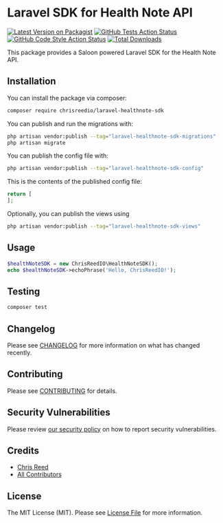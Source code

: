 # Laravel SDK for Health Note API

[![Latest Version on Packagist](https://img.shields.io/packagist/v/chrisreedio/laravel-healthnote-sdk.svg?style=flat-square)](https://packagist.org/packages/chrisreedio/laravel-healthnote-sdk)
[![GitHub Tests Action Status](https://img.shields.io/github/actions/workflow/status/chrisreedio/laravel-healthnote-sdk/run-tests.yml?branch=main&label=tests&style=flat-square)](https://github.com/chrisreedio/laravel-healthnote-sdk/actions?query=workflow%3Arun-tests+branch%3Amain)
[![GitHub Code Style Action Status](https://img.shields.io/github/actions/workflow/status/chrisreedio/laravel-healthnote-sdk/fix-php-code-style-issues.yml?branch=main&label=code%20style&style=flat-square)](https://github.com/chrisreedio/laravel-healthnote-sdk/actions?query=workflow%3A"Fix+PHP+code+style+issues"+branch%3Amain)
[![Total Downloads](https://img.shields.io/packagist/dt/chrisreedio/laravel-healthnote-sdk.svg?style=flat-square)](https://packagist.org/packages/chrisreedio/laravel-healthnote-sdk)

This package provides a Saloon powered Laravel SDK for the Health Note API.

## Installation

You can install the package via composer:

```bash
composer require chrisreedio/laravel-healthnote-sdk
```

You can publish and run the migrations with:

```bash
php artisan vendor:publish --tag="laravel-healthnote-sdk-migrations"
php artisan migrate
```

You can publish the config file with:

```bash
php artisan vendor:publish --tag="laravel-healthnote-sdk-config"
```

This is the contents of the published config file:

```php
return [
];
```

Optionally, you can publish the views using

```bash
php artisan vendor:publish --tag="laravel-healthnote-sdk-views"
```

## Usage

```php
$healthNoteSDK = new ChrisReedIO\HealthNoteSDK();
echo $healthNoteSDK->echoPhrase('Hello, ChrisReedIO!');
```

## Testing

```bash
composer test
```

## Changelog

Please see [CHANGELOG](CHANGELOG.md) for more information on what has changed recently.

## Contributing

Please see [CONTRIBUTING](CONTRIBUTING.md) for details.

## Security Vulnerabilities

Please review [our security policy](../../security/policy) on how to report security vulnerabilities.

## Credits

- [Chris Reed](https://github.com/chrisreedio)
- [All Contributors](../../contributors)

## License

The MIT License (MIT). Please see [License File](LICENSE.md) for more information.
